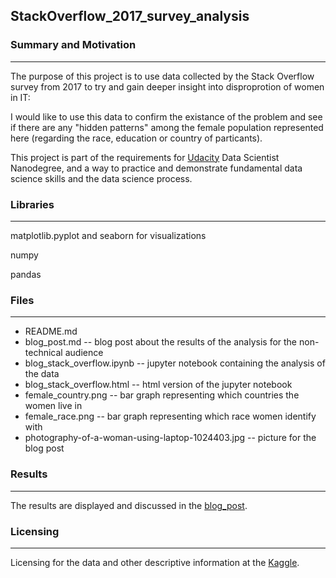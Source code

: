 ## StackOverflow_2017_survey_analysis

### Summary and Motivation
___
The purpose of this project is to use data collected by the Stack Overflow survey from 2017 to try and gain deeper insight into disproprotion of women in IT:

I would like to use this data to confirm the existance of the problem and see if there are any "hidden patterns" among the female population represented here (regarding the race, education or country of particants).

This project is part of the requirements for [Udacity](https://www.udacity.com/) Data Scientist Nanodegree, and a way to practice and demonstrate fundamental data science skills and the data science process.


### Libraries
___
matplotlib.pyplot and seaborn for visualizations

numpy

pandas

### Files
___
* README.md 
* blog_post.md -- blog post about the results of the analysis for the non-technical audience
* blog_stack_overflow.ipynb -- jupyter notebook containing the analysis of the data
* blog_stack_overflow.html -- html version of the jupyter notebook
* female_country.png -- bar graph representing which countries the women live in
* female_race.png -- bar graph representing which race women identify with 
* photography-of-a-woman-using-laptop-1024403.jpg -- picture for the blog post

### Results
___
The results are displayed and discussed in the [blog_post](https://medium.com/@milbajagic/gender-gap-in-it-b08ef357e2fe).

### Licensing
___
Licensing for the data and other descriptive information at the [Kaggle](https://www.kaggle.com/stackoverflow/so-survey-2017/data).
